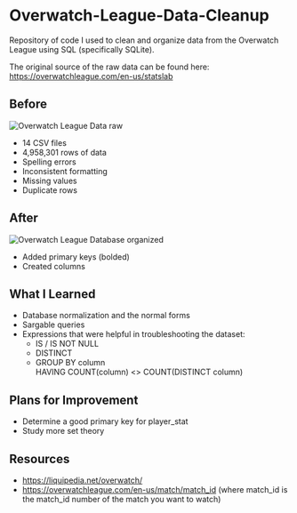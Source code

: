 # Overwatch-League-Data-Cleanup
Repository of code I used to clean and organize data from the Overwatch League using SQL (specifically SQLite).

The original source of the raw data can be found here: https://overwatchleague.com/en-us/statslab

## Before
![Overwatch League Data raw](https://user-images.githubusercontent.com/97869630/152226888-bdc4aa8b-30c1-4126-bbae-a083f2b9c8ba.PNG)
- 14 CSV files
- 4,958,301 rows of data
- Spelling errors
- Inconsistent formatting
- Missing values
- Duplicate rows

## After
![Overwatch League Database organized](https://user-images.githubusercontent.com/97869630/152306351-3733b08d-6449-48ed-9d1a-a62543a7ee78.PNG)
- Added primary keys (bolded)
- Created columns

## What I Learned
- Database normalization and the normal forms
- Sargable queries
- Expressions that were helpful in troubleshooting the dataset: 
  -  IS / IS NOT NULL
  -  DISTINCT
  -  GROUP BY column<br>
     HAVING COUNT(column) <> COUNT(DISTINCT column)

## Plans for Improvement
- Determine a good primary key for player_stat
- Study more set theory

## Resources
- https://liquipedia.net/overwatch/
- https://overwatchleague.com/en-us/match/match_id (where match_id is the match_id number of the match you want to watch)
